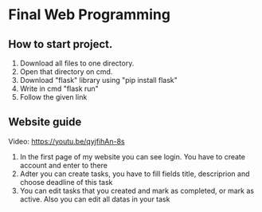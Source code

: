 # Final Web Programming

## How to start project.

1. Download all files to one directory.
2. Open that directory on cmd.
3. Download "flask" library using "pip install flask"
4. Write in cmd "flask run"
5. Follow the given link


## Website guide

Video: https://youtu.be/qyjfihAn-8s

1. In the first page of my website you can see login. You have to create account and enter to there
2. Adter you can create tasks, you have to fill fields title, descriprion and choose deadline of this task
3. You can edit tasks that you created and mark as completed, or mark as active. Also you can edit all datas in your task
